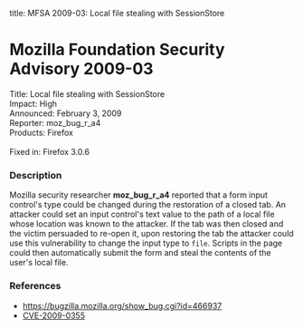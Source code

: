title: MFSA 2009-03: Local file stealing with SessionStore

<h1>Mozilla Foundation Security Advisory 2009-03</h1>

<p>
<span class="label">Title:</span>      Local file stealing with SessionStore<br/>
<span class="label">Impact:</span>     High<br/>
<span class="label">Announced:</span>  February 3, 2009<br/>
<span class="label">Reporter:</span>   moz_bug_r_a4<br/>
<span class="label">Products:</span>   Firefox<br/>
<br/>
<span class="label">Fixed in:</span>   Firefox 3.0.6<br/>
</p>


<h3>Description</h3>

<p>Mozilla security researcher <strong>moz_bug_r_a4</strong> reported that
a form input control's type could be changed during the restoration of a
closed tab. An attacker could set an input control's text value to the
path of a local file whose location was known to the attacker. If the tab
was then closed and the victim persuaded to re-open it, upon restoring the
tab the attacker could use this vulnerability to change the input type to
<code>file</code>. Scripts in the page could then automatically submit
the form and steal the contents of the user's local file.</p>

<h3>References</h3>

<ul>
  <li><a href="https://bugzilla.mozilla.org/show_bug.cgi?id=466937">https://bugzilla.mozilla.org/show_bug.cgi?id=466937</a></li>
  <li><a class="ex-ref" href="http://cve.mitre.org/cgi-bin/cvename.cgi?name=CVE-2009-0355">CVE-2009-0355</a></li>
</ul>



